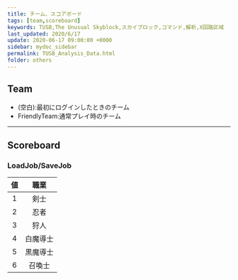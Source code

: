 ```yaml
---
title: チーム、スコアボード
tags: [team,scoreboard]
keywords: TUSB,The Unusual Skyblock,スカイブロック,コマンド,解析,X回路区域
last_updated: 2020/6/17
update: 2020-06-17 09:00:00 +0000
sidebar: mydoc_sidebar
permalink: TUSB_Analysis_Data.html
folder: others
---
```


## Team

- (空白):最初にログインしたときのチーム
- FriendlyTeam:通常プレイ時のチーム

---

## Scoreboard

### LoadJob/SaveJob

|値|職業|
|:-:|:-:|
|1|剣士|
|2|忍者|
|3|狩人|
|4|白魔導士|
|5|黒魔導士|
|6|召喚士|
